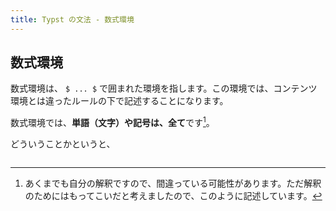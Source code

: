 ```yaml
---
title: Typst の文法 - 数式環境
---
```


## 数式環境

数式環境は、 `$ ... $` で囲まれた環境を指します。この環境では、コンテンツ環境とは違ったルールの下で記述することになります。

数式環境では、**単語（文字）や記号は、全て**です[^1]。

どういうことかというと、

```typst

```


[^1]: あくまでも自分の解釈ですので、間違っている可能性があります。ただ解釈のためにはもってこいだと考えましたので、このように記述しています。